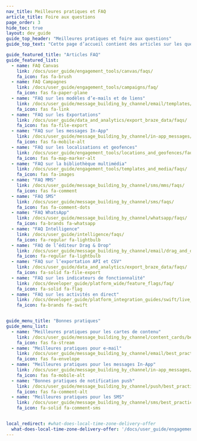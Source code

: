 ```yaml
---
nav_title: Meilleures pratiques et FAQ
article_title: Foire aux questions
page_order: 3
hide_toc: true
layout: dev_guide
guide_top_header: "Meilleures pratiques et foire aux questions"
guide_top_text: "Cette page d’accueil contient des articles sur les questions fréquemment posées et les meilleures pratiques sur le tableau de bord de Braze et ses fonctions."

guide_featured_title: "Articles FAQ"
guide_featured_list:
  - name: FAQ Canvas
    link: /docs/user_guide/engagement_tools/canvas/faqs/
    fa_icon: fas fa-brush
  - name: FAQ Campagnes
    link: /docs/user_guide/engagement_tools/campaigns/faq/
    fa_icon: fas fa-paper-plane
  - name: "FAQ sur les modèles d’e-mails et de liens"
    link: /docs/user_guide/message_building_by_channel/email/templates/faq/
    fa_icon: fas fa-link
  - name: "FAQ sur les Exportations"
    link: /docs/user_guide/data_and_analytics/export_braze_data/faqs/
    fa_icon: fas fa-file-export
  - name: "FAQ sur les messages In-App"
    link: /docs/user_guide/message_building_by_channel/in-app_messages/faq/
    fa_icon: fas fa-mobile-alt
  - name: "FAQ sur les localisations et geofences"
    link: /docs/user_guide/engagement_tools/locations_and_geofences/faqs/
    fa_icon: fas fa-map-marker-alt
  - name: "FAQ sur la bibliothèque multimédia"
    link: /docs/user_guide/engagement_tools/templates_and_media/faqs/
    fa_icon: fas fa-images
  - name: "FAQ MMS"
    link: /docs/user_guide/message_building_by_channel/sms/mms/faqs/
    fa_icon: fas fa-comment
  - name: "FAQ SMS"
    link: /docs/user_guide/message_building_by_channel/sms/faqs/
    fa_icon: fas fa-comment-dots
  - name: "FAQ WhatsApp"
    link: /docs/user_guide/message_building_by_channel/whatsapp/faqs/
    fa_icon: fa-brands fa-whatsapp
  - name: "FAQ Intelligence"
    link: /docs/user_guide/intelligence/faqs/
    fa_icon: fa-regular fa-lightbulb
  - name: "FAQ de l’éditeur Drag & Drop"
    link: /docs/user_guide/message_building_by_channel/email/drag_and_drop/faq/
    fa_icon: fa-regular fa-lightbulb
  - name: "FAQ sur l’exportation API et CSV"
    link: /docs/user_guide/data_and_analytics/export_braze_data/faqs/
    fa_icon: fa-solid fa-file-export
  - name: "FAQ sur les indicateurs de fonctionnalité"
    link: /docs/developer_guide/platform_wide/feature_flags/faq/
    fa_icon: fa-solid fa-flag
  - name: "FAQ sur les activités en direct"
    link: /docs/developer_guide/platform_integration_guides/swift/live_activities/faq/
    fa_icon: fa-brands fa-swift


guide_menu_title: "Bonnes pratiques"
guide_menu_list:
  - name: "Meilleures pratiques pour les cartes de contenu"
    link: /docs/user_guide/message_building_by_channel/content_cards/best_practices/
    fa_icon: fas fa-stream
  - name: "Meilleures pratiques pour e-mail"
    link: /docs/user_guide/message_building_by_channel/email/best_practices/
    fa_icon: fas fa-envelope
  - name: "Meilleures pratiques pour les messages In-App"
    link: /docs/user_guide/message_building_by_channel/in-app_messages/best_practices/
    fa_icon: fas fa-mobile-alt
  - name: "Bonnes pratiques de notification push"
    link: /docs/user_guide/message_building_by_channel/push/best_practices/
    fa_icon: fas fa-comment-alt
  - name: "Meilleures pratiques pour les SMS"
    link: /docs/user_guide/message_building_by_channel/sms/best_practices/
    fa_icon: fa-solid fa-comment-sms


local_redirect: #what-does-local-time-zone-delivery-offer
  what-does-local-time-zone-delivery-offer: '/docs/user_guide/engagement_tools/campaigns/faq/#what-does-local-time-zone-delivery-offer'
---
```


<br>